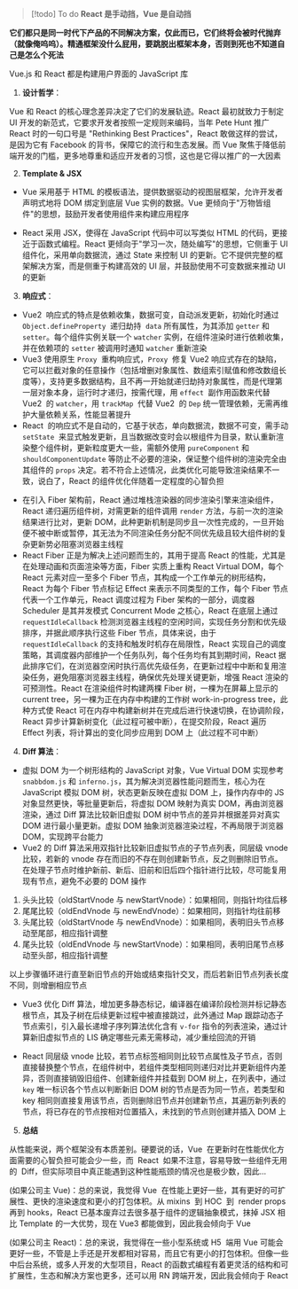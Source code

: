 > [!todo] To do
> **React 是手动挡，Vue 是自动挡**

**它们都只是同一时代下产品的不同解决方案，仅此而已，它们终将会被时代抛弃（就像俺呜呜）。精通框架没什么屁用，要跳脱出框架本身，否则到死也不知道自己是怎么个死法**

Vue.js 和 React 都是构建用户界面的 JavaScript 库

1. **设计哲学**：

Vue 和 React 的核心理念差异决定了它们的发展轨迹。React 最初就致力于制定 UI 开发的新范式，它要求开发者按照一定规则来编码，当年 Pete Hunt 推广 React 时的一句口号是 "Rethinking Best Practices"，React 敢做这样的尝试，是因为它有 Facebook 的背书，保障它的流行和生态发展。而 Vue 聚焦于降低前端开发的门槛，更多地尊重和适应开发者的习惯，这也是它得以推广的一大因素

2. **Template & JSX**

- Vue 采用基于 HTML 的模板语法，提供数据驱动的视图层框架，允许开发者声明式地将 DOM 绑定到底层 Vue 实例的数据。Vue 更倾向于"万物皆组件"的思想，鼓励开发者使用组件来构建应用程序

* React 采用 JSX，使得在 JavaScript 代码中可以写类似 HTML 的代码，更接近于函数式编程。React 更倾向于"学习一次，随处编写"的思想，它侧重于 UI 组件化，采用单向数据流，通过 State 来控制 UI 的更新。它不提供完整的框架解决方案，而是侧重于构建高效的 UI 层，并鼓励使用不可变数据来推动 UI 的更新

3. **响应式**：

- Vue2  响应式的特点是依赖收集，数据可变，自动派发更新，初始化时通过 `Object.defineProperty`  递归劫持  `data` 所有属性，为其添加 `getter` 和 `setter`。每个组件实例关联一个 `watcher` 实例，在组件渲染时进行依赖收集，并在依赖项的 `setter` 被调用时通知 `watcher` 重新渲染
- Vue3 使用原生 `Proxy`  重构响应式，`Proxy`  修复 Vue2 响应式存在的缺陷，它可以拦截对象的任意操作（包括增删对象属性、数组索引赋值和修改数组长度等），支持更多数据结构，且不再一开始就递归劫持对象属性，而是代理第一层对象本身，运行时才递归，按需代理，用 `effect`  副作用函数来代替 Vue2  的 `watcher`，用 `trackMap`  代替 Vue2  的 `Dep` 统一管理依赖，无需再维护大量依赖关系，性能显著提升
- React  的响应式不是自动的，它基于状态，单向数据流，数据不可变，需手动 `setState`  来显式触发更新，且当数据改变时会以根组件为目录，默认重新渲染整个组件树，更新粒度更大一些，需额外使用 `pureComponent` 和 `shouldComponentUpdate` 等防止不必要的渲染，保证整个组件树的渲染完全由其组件的 `props` 决定。若不符合上述情况，此类优化可能导致渲染结果不一致，说白了，React 的组件优化伴随着一定程度的心智负担

* 在引入 Fiber 架构前，React 通过堆栈渲染器的同步渲染引擎来渲染组件，React 递归遍历组件树，对需更新的组件调用 `render` 方法，与前一次的渲染结果进行比对，更新 DOM，此种更新机制是同步且一次性完成的，一旦开始便不被中断或暂停，其无法为不同渲染任务分配不同优先级且较大组件树的复杂更新势必阻塞浏览器主线程
* React Fiber 正是为解决上述问题而生的，其用于提高 React 的性能，尤其是在处理动画和页面渲染等方面，Fiber 实质上重构 React Virtual DOM，每个 React 元素对应一至多个 Fiber 节点，其构成一个工作单元的树形结构，React 为每个 Fiber 节点标记 Effect 来表示不同类型的工作，每个 Fiber 节点代表一个工作单元，React 调度过程为 Fiber 架构的一部分，调度器 Scheduler 是其并发模式 Concurrent Mode 之核心，React 在底层上通过 `requestIdleCallback` 检测浏览器主线程的空闲时间，实现任务分割和优先级排序，并据此顺序执行这些 Fiber 节点，具体来说，由于 `requestIdleCallback` 的支持和触发时机存在局限性，React 实现自己的调度策略，其调度器内部维护一个任务队列，每个任务均有其到期时间，React 据此排序它们，在浏览器空闲时执行高优先级任务，在更新过程中中断和复用渲染任务，避免阻塞浏览器主线程，确保优先处理关键更新，增强 React 渲染的可预测性。React 在渲染组件时构建两棵 Fiber 树，一棵为在屏幕上显示的 current tree，另一棵为正在内存中构建的工作树 work-in-progress tree，此种方式使 React 可在内存中构建新树并在完成后进行快速切换，在协调阶段，React 异步计算新树变化（此过程可被中断），在提交阶段，React 遍历 Effect 列表，将计算出的变化同步应用到 DOM 上（此过程不可中断）

4. **Diff 算法**：

- 虚拟 DOM 为一个树形结构的 JavaScript 对象，Vue Virtual DOM 实现参考 `snabbdom.js` 和 `inferno.js`，其为解决浏览器性能问题而生，核心为在 JavaScript 模拟 DOM 树，状态更新反映在虚拟 DOM 上，操作内存中的 JS 对象显然更快，等批量更新后，将虚拟 DOM 映射为真实 DOM，再由浏览器渲染，通过 Diff 算法比较新旧虚拟 DOM 树中节点的差异并根据差异对真实 DOM 进行最小量更新。虚拟 DOM 抽象浏览器渲染过程，不再局限于浏览器 DOM，实现跨平台能力
- Vue2 的 Diff 算法采用双指针比较新旧虚拟节点的子节点列表，同层级 vnode 比较，若新的 vnode 存在而旧的不存在则创建新节点，反之则删除旧节点。在处理子节点时维护新前、新后、旧前和旧后四个指针进行比较，尽可能复用现有节点，避免不必要的 DOM 操作

1. 头头比较（oldStartVnode 与 newStartVnode）：如果相同，则指针均往后移
2. 尾尾比较（oldEndVnode 与 newEndVnode）：如果相同，则指针均往前移
3. 头尾比较（oldStartVnode 与 newEndVnode）：如果相同，表明旧头节点移动至尾部，相应指针调整
4. 尾头比较（oldEndVnode 与 newStartVnode）：如果相同，表明旧尾节点移动至头部，相应指针调整

以上步骤循环进行直至新旧节点的开始或结束指针交叉，而后若新旧节点列表长度不同，则增删相应节点

- Vue3 优化 Diff 算法，增加更多静态标记，编译器在编译阶段检测并标记静态根节点，其及子树在后续更新过程中被直接跳过，此外通过 Map 跟踪动态子节点索引，引入最长递增子序列算法优化含有 `v-for` 指令的列表渲染，通过计算新旧虚拟节点的 LIS 确定哪些元素无需移动，减少重绘回流的开销
* React 同层级 vnode 比较，若节点标签相同则比较节点属性及子节点，否则直接替换整个节点，在组件树中，若组件类型相同则递归对比并更新组件内差异，否则直接销毁旧组件、创建新组件并挂载到 DOM 树上，在列表中，通过 `key` 唯一标识各个节点以判断新旧 DOM 树的节点是否为同一节点，若类型和 key 相同则直接复用该节点，否则删除旧节点并创建新节点，其遍历新列表的节点，将已存在的节点按相对位置插入，未找到的节点则创建并插入 DOM 上

5. **总结**

从性能来说，两个框架没有本质差别。硬要说的话，Vue  在更新时在性能优化方面需要的心智负担可能会少一些，而  React  如果不注意，容易导致一些组件无用的  Diff，但实际项目中真正能遇到这种性能瓶颈的情况也是极少数，因此...

(如果公司主 Vue)：总的来说，我觉得 Vue  在性能上更好一些，其有更好的可扩展性、更快的渲染速度和更小的打包体积。从 mixins  到 HOC  到  render props 再到 hooks，React 已基本废弃过去很多基于组件的逻辑抽象模式，抹掉 JSX 相比 Template 的一大优势，现在 Vue3 都能做到，因此我会倾向于 Vue

(如果公司主 React)：总的来说，我觉得在一些小型系统或 H5  端用 Vue 可能会更好一些，不管是上手还是开发都相对容易，而且它有更小的打包体积。但像一些中后台系统，或多人开发的大型项目，React 的函数式编程有着更灵活的结构和可扩展性，生态和解决方案也更多，还可以用 RN 跨端开发，因此我会倾向于 React
